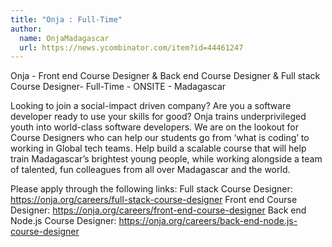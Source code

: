 ```yaml
---
title: "Onja : Full-Time"
author:
  name: OnjaMadagascar
  url: https://news.ycombinator.com/item?id=44461247
---
```

Onja - Front end Course Designer &amp; Back end Course Designer &amp; Full stack Course Designer- Full-Time - ONSITE - Madagascar

Looking to join a social-impact driven company? Are you a software developer ready to use your skills for good? Onja trains underprivileged youth into world-class software developers. We are on the lookout for Course Designers who can help our students go from ‘what is coding’ to working in Global tech teams.
Help build a scalable course that will help train Madagascar’s brightest young people, while working alongside a team of talented, fun colleagues from all over Madagascar and the world.

Please apply through the following links: 
Full stack Course Designer: <a href="https:&#x2F;&#x2F;onja.org&#x2F;careers&#x2F;full-stack-course-designer" rel="nofollow">https:&#x2F;&#x2F;onja.org&#x2F;careers&#x2F;full-stack-course-designer</a> Front end Course Designer: <a href="https:&#x2F;&#x2F;onja.org&#x2F;careers&#x2F;front-end-course-designer" rel="nofollow">https:&#x2F;&#x2F;onja.org&#x2F;careers&#x2F;front-end-course-designer</a> Back end Node.js Course Designer: <a href="https:&#x2F;&#x2F;onja.org&#x2F;careers&#x2F;back-end-node.js-course-designer" rel="nofollow">https:&#x2F;&#x2F;onja.org&#x2F;careers&#x2F;back-end-node.js-course-designer</a>
<JobApplication />
